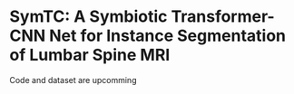 # SymTC: A Symbiotic Transformer-CNN Net for Instance Segmentation of Lumbar Spine MRI
Code and dataset are upcomming
